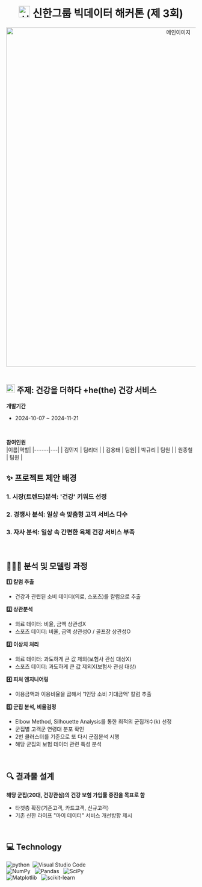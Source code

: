 <h1 align="center"> <img src="https://github.com/user-attachments/assets/09a9e704-12f4-4fdc-aa73-a921de5e9432" alt="신한마크" width="30" height="30"> 신한그룹 빅데이터 해커톤 (제 3회) </h1>
<div align="center"> <img src="https://github.com/user-attachments/assets/0b11ed63-fa4b-42d6-b2cd-ca6f71c20433" alt="메인이미지" width="900"> </div>
</br>

## <img src="https://github.com/user-attachments/assets/09a9e704-12f4-4fdc-aa73-a921de5e9432" alt="신한마크" width="23" height="23"> 주제: 건강을 더하다 +he(the) 건강 서비스

**개발기간** </br>
 - 2024-10-07 ~ 2024-11-21
<br>

**참여인원**  </br>
|이름|역할|
|------|---|
| 김민지 | 팀리더 |
| 김용태 | 팀원|
| 박규리 | 팀원 |
| 원종철 | 팀원 | 
</br>

## ✨ 프로젝트 제안 배경 
### 1. 시장(트렌드)분석: '건강' 키워드 선정 
### 2. 경쟁사 분석: 일상 속 맞춤형 고객 서비스 다수 
### 3. 자사 분석: 일상 속 간편한 육체 건강 서비스 부족 
</br>
  
## 🧑🏻‍💻 분석 및 모델링 과정
**1️⃣ 칼럼 추출**  </br>
+ 건강과 관련된 소비 데이터(의료, 스포츠)를 칼럼으로 추출 </br>
   
**2️⃣ 상관분석** </br>
+ 의료 데이터: 비율, 금액 상관성X </br>
+ 스포츠 데이터: 비율, 금액 상관성O / 골프장 상관성O </br>
   
**3️⃣ 이상치 처리**  </br>
+ 의료 데이터: 과도하게 큰 값 제외(보험사 관심 대상X) </br>
+ 스포츠 데이터: 과도하게 큰 값 제외X(보험사 관심 대상) </br>

**4️⃣ 피처 엔지니어링**  </br>
+ 이용금액과 이용비율을 곱해서 ‘1인당 소비 기대금액’ 칼럼 추출 </br>

**5️⃣ 군집 분석, 비율검정**  </br>
+ Elbow Method, Silhouette Analysis를 통한 최적의 군집개수(k) 선정 </br>
+ 군집별 고객군 연령대 분포 확인  </br>
+ 2번 클러스터를 기준으로 또 다시 군집분석 시행 </br>
+ 해당 군집의 보험 데이터 관련 특성 분석  </br>
</br>

## 🔍 결과물 설계
**해당 군집(20대, 건강관심)의 건강 보험 가입률 증진을 목표로 함**
+ 타겟층 확장(기존고객, 카드고객, 신규고객) </br>
+ 기존 신한 라이프 "마이 데이터" 서비스 개선방향 제시  </br>
</br>

## 💻 Technology
![python](https://img.shields.io/badge/Python-14354C?style=for-the-badge&logo=python&logoColor=white)&nbsp; ![Visual Studio Code](https://img.shields.io/badge/Visual%20Studio%20Code-0078d7.svg?style=for-the-badge&logo=visual-studio-code&logoColor=white) &nbsp;<br>
![NumPy](https://img.shields.io/badge/numpy-%23013243.svg?style=for-the-badge&logo=numpy&logoColor=white) &nbsp; ![Pandas](https://img.shields.io/badge/pandas-%23150458.svg?style=for-the-badge&logo=pandas&logoColor=white) &nbsp; ![SciPy](https://img.shields.io/badge/SciPy-%230C55A5.svg?style=for-the-badge&logo=scipy&logoColor=%white) &nbsp;<br> ![Matplotlib](https://img.shields.io/badge/Matplotlib-%23ffffff.svg?style=for-the-badge&logo=Matplotlib&logoColor=black) &nbsp; ![scikit-learn](https://img.shields.io/badge/scikit--learn-%23F7931E.svg?style=for-the-badge&logo=scikit-learn&logoColor=white)&nbsp;<br>
</br>

